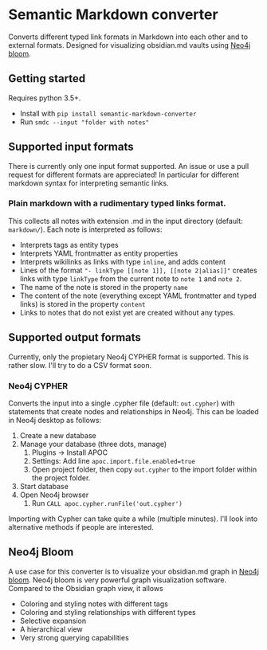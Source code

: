 # Semantic Markdown converter
 Converts different typed link formats in Markdown into each other and to external formats. Designed for visualizing obsidian.md vaults using [Neo4j bloom](https://neo4j.com/product/bloom/).

## Getting started
Requires python 3.5+. 

- Install with `pip install semantic-markdown-converter`
- Run `smdc --input "folder with notes"`

## Supported input formats
There is currently only one input format supported. An issue or use a pull request for different formats are appreciated! In particular for different markdown syntax for interpreting semantic links.
### Plain markdown with a rudimentary typed links format. 
This collects all notes with extension .md in the input directory (default: `markdown/`). Each note is interpreted as follows:
- Interprets tags as entity types
- Interprets YAML frontmatter as entity properties
- Interprets wikilinks as links with type `inline`, and adds content
- Lines of the format `"- linkType [[note 1]], [[note 2|alias]]"` creates links with type `linkType` from the current note to `note 1` and `note 2`.
- The name of the note is stored in the property `name`
- The content of the note (everything except YAML frontmatter and typed links) is stored in the property `content`
- Links to notes that do not exist yet are created without any types.


## Supported output formats
Currently, only the propietary Neo4j CYPHER format is supported. This is rather slow. I'll try to do a CSV format soon. 
### Neo4j CYPHER
Converts the input into a single .cypher file (default: `out.cypher`) with statements that create nodes and relationships in Neo4j. This can be loaded in Neo4j desktop as follows:
1. Create a new database
2. Manage your database (three dots, manage)
    1. Plugins -> Install APOC
    2. Settings: Add line `apoc.import.file.enabled=true`
    3. Open project folder, then copy `out.cypher` to the import folder within the project folder.
3. Start database
4. Open Neo4j browser
    1. Run `CALL apoc.cypher.runFile('out.cypher')`
    
Importing with Cypher can take quite a while (multiple minutes). I'll look into alternative methods if people are interested.

## Neo4j Bloom
A use case for this converter is to visualize your obsidian.md graph in [Neo4j bloom](https://neo4j.com/product/bloom/). Neo4j bloom is very powerful graph visualization software. 
Compared to the Obsidian graph view, it allows
- Coloring and styling notes with different tags
- Coloring and styling relationships with different types
- Selective expansion
- A hierarchical view
- Very strong querying capabilities
